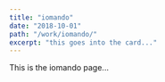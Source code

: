 ```yaml
---
title: "iomando"
date: "2018-10-01"
path: "/work/iomando/"
excerpt: "this goes into the card..."
---
```


This is the iomando page...